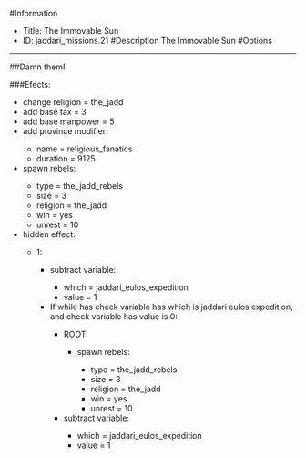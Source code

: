 #Information
 - Title: The Immovable Sun
 - ID: jaddari_missions.21
#Description
The Immovable Sun
#Options

___
##Damn them!

###Efects:<ul><li>change religion = the_jadd</li><li>add base tax = 3</li><li>add base manpower = 5</li><li>add province modifier:</li><ul><li>name = religious_fanatics</li><li>duration = 9125</li></ul><li>spawn rebels:</li><ul><li>type = the_jadd_rebels</li><li>size = 3</li><li>religion = the_jadd</li><li>win = yes</li><li>unrest = 10</li></ul><li>hidden effect:</li><ul><li>1:</li><ul><li>subtract variable:</li><ul><li>which = jaddari_eulos_expedition</li><li>value = 1</li></ul><li>If while has check variable has which is jaddari eulos expedition, and check variable has value is 0:</li><ul><li>ROOT:</li><ul><li>spawn rebels:</li><ul><li>type = the_jadd_rebels</li><li>size = 3</li><li>religion = the_jadd</li><li>win = yes</li><li>unrest = 10</li></ul></ul><li>subtract variable:</li><ul><li>which = jaddari_eulos_expedition</li><li>value = 1</li></ul></ul></ul></ul></ul>
